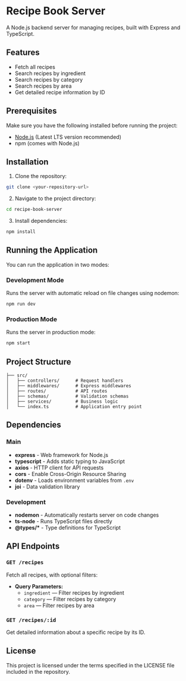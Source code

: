 # Recipe Book Server

A Node.js backend server for managing recipes, built with Express and TypeScript.

## Features

- Fetch all recipes
- Search recipes by ingredient
- Search recipes by category
- Search recipes by area
- Get detailed recipe information by ID

## Prerequisites

Make sure you have the following installed before running the project:

- [Node.js](https://nodejs.org/) (Latest LTS version recommended)
- npm (comes with Node.js)

## Installation

1. Clone the repository:

```bash
git clone <your-repository-url>
```

2. Navigate to the project directory:

```bash
cd recipe-book-server
```

3. Install dependencies:

```bash
npm install
```

## Running the Application

You can run the application in two modes:

### Development Mode

Runs the server with automatic reload on file changes using nodemon:

```bash
npm run dev
```

### Production Mode

Runs the server in production mode:

```bash
npm start
```

## Project Structure

```
├── src/
│   ├── controllers/      # Request handlers
│   ├── middlewares/      # Express middlewares
│   ├── routes/           # API routes
│   ├── schemas/          # Validation schemas
│   ├── services/         # Business logic
│   └── index.ts          # Application entry point
```

## Dependencies

### Main

- **express** - Web framework for Node.js
- **typescript** - Adds static typing to JavaScript
- **axios** - HTTP client for API requests
- **cors** - Enable Cross-Origin Resource Sharing
- **dotenv** - Loads environment variables from `.env`
- **joi** - Data validation library

### Development

- **nodemon** - Automatically restarts server on code changes
- **ts-node** - Runs TypeScript files directly
- **@types/\*** - Type definitions for TypeScript

## API Endpoints

### `GET /recipes`

Fetch all recipes, with optional filters:

- **Query Parameters:**
  - `ingredient` — Filter recipes by ingredient
  - `category` — Filter recipes by category
  - `area` — Filter recipes by area

### `GET /recipes/:id`

Get detailed information about a specific recipe by its ID.

## License

This project is licensed under the terms specified in the LICENSE file included in the repository.
